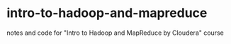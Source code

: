 # intro-to-hadoop-and-mapreduce
notes and code for "Intro to Hadoop and MapReduce by Cloudera" course 
